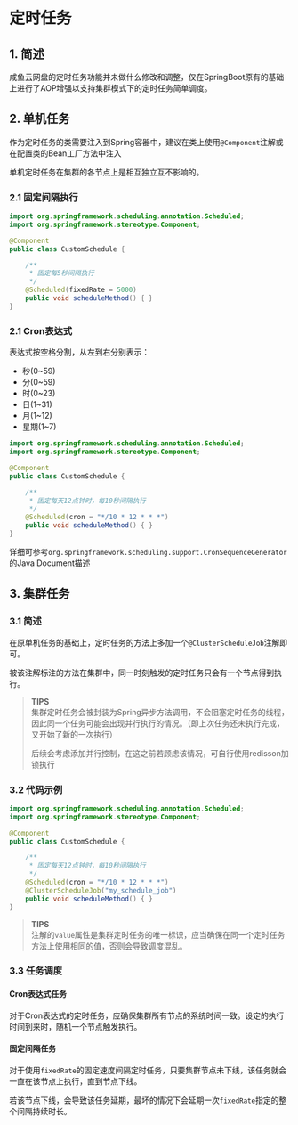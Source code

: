 # 定时任务

## 1. 简述

咸鱼云网盘的定时任务功能并未做什么修改和调整，仅在SpringBoot原有的基础上进行了AOP增强以支持集群模式下的定时任务简单调度。

## 2. 单机任务

作为定时任务的类需要注入到Spring容器中，建议在类上使用`@Component`注解或在配置类的Bean工厂方法中注入

单机定时任务在集群的各节点上是相互独立互不影响的。

### 2.1 固定间隔执行

```java
import org.springframework.scheduling.annotation.Scheduled;
import org.springframework.stereotype.Component;

@Component
public class CustomSchedule {

    /**
     * 固定每5秒间隔执行
     */
    @Scheduled(fixedRate = 5000)
    public void scheduleMethod() { }
}
```

### 2.1 Cron表达式

表达式按空格分割，从左到右分别表示：

- 秒(0~59)
- 分(0~59)
- 时(0~23)
- 日(1~31)
- 月(1~12)
- 星期(1~7)

```java
import org.springframework.scheduling.annotation.Scheduled;
import org.springframework.stereotype.Component;

@Component
public class CustomSchedule {

    /**
     * 固定每天12点钟时，每10秒间隔执行
     */
    @Scheduled(cron = "*/10 * 12 * * *")
    public void scheduleMethod() { }
}
```


详细可参考`org.springframework.scheduling.support.CronSequenceGenerator`的Java Document描述

## 3. 集群任务

### 3.1 简述

在原单机任务的基础上，定时任务的方法上多加一个`@ClusterScheduleJob`注解即可。

被该注解标注的方法在集群中，同一时刻触发的定时任务只会有一个节点得到执行。

> **TIPS**  
> 集群定时任务会被封装为Spring异步方法调用，不会阻塞定时任务的线程，因此同一个任务可能会出现并行执行的情况。（即上次任务还未执行完成，又开始了新的一次执行）  
> 
> 后续会考虑添加并行控制，在这之前若顾虑该情况，可自行使用redisson加锁执行

### 3.2 代码示例

```java
import org.springframework.scheduling.annotation.Scheduled;
import org.springframework.stereotype.Component;

@Component
public class CustomSchedule {

    /**
     * 固定每天12点钟时，每10秒间隔执行
     */
    @Scheduled(cron = "*/10 * 12 * * *")
    @ClusterScheduleJob("my_schedule_job")
    public void scheduleMethod() { }
}
```

> **TIPS**  
> 注解的`value`属性是集群定时任务的唯一标识，应当确保在同一个定时任务方法上使用相同的值，否则会导致调度混乱。

### 3.3 任务调度

#### Cron表达式任务

对于Cron表达式的定时任务，应确保集群所有节点的系统时间一致。设定的执行时间到来时，随机一个节点触发执行。

#### 固定间隔任务

对于使用`fixedRate`的固定速度间隔定时任务，只要集群节点未下线，该任务就会一直在该节点上执行，直到节点下线。

若该节点下线，会导致该任务延期，最坏的情况下会延期一次`fixedRate`指定的整个间隔持续时长。
